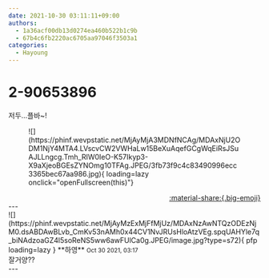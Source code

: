 ```yaml
---
date: 2021-10-30 03:11:11+09:00
authors:
  - 1a36acf00db13d0274ea460b522b1c9b
  - 67b4c6fb2220ac6705aa97046f3503a1
categories:
  - Hayoung
---
```


# 2-90653896

<div class="post-container" markdown="1">
<div class="content-container md-sidebar__scrollwrap" markdown="1">

저두...플바~!
<figure markdown="1">
![](https://phinf.wevpstatic.net/MjAyMjA3MDNfNCAg/MDAxNjU2ODM1NjY4MTA4.LVscvCW2VWHaLw15BeXuAqefGCgWqEiRsJSuAJLLngcg.Tmh_RIW0IeO-K57Ikyp3-X9aXjeoBGEsZYNOmg10TFAg.JPEG/3fb73f9c4c83490996ecc3365bec67aa986.jpg){ loading=lazy onclick="openFullscreen(this)"}
</figure>


</div>
</div>

<div style="text-align: right;" markdown="1">
<a href="https://weverse.io/fromis9/fanpost/2-90653896" style="text-align: right;">:material-share:{.big-emoji}</a>
</div>
---

<div class="comments-container md-sidebar__scrollwrap" markdown="1">
<div class="comment" markdown="1">
<div class='id-container' markdown="1">
![](https://phinf.wevpstatic.net/MjAyMzExMjFfMjUz/MDAxNzAwNTQzODEzNjM0.dsABDAwBLvb_CmKv53nAMh0x44CV1NvJRUsHloAtzVEg.spqUAHYle7q_biNAdzoaGZ4l5soReNS5ww6awFUlCa0g.JPEG/image.jpg?type=s72){ pfp loading=lazy }
**<span class="artist">하영</span>** <small>Oct 30 2021, 03:17</small><br>
</div>
<div class='comment-body' markdown="1">
잘거양??
</div>
</div>
</div>
---
